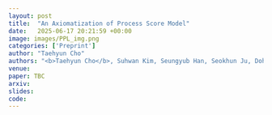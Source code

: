 ```yaml
---
layout: post
title:  "An Axiomatization of Process Score Model"
date:   2025-06-17 20:21:59 +00:00
image: images/PPL_img.png
categories: ['Preprint']
author: "Taehyun Cho"
authors: "<b>Taehyun Cho</b>, Suhwan Kim, Seungyub Han, Seokhun Ju, Dohyeong Kim, Kyungjae Lee, Youngsoo Jang, Geonhyeong Kim, Yujin Kim, Moontae Lee, Jungwoo Lee"
venue: 
paper: TBC
arxiv: 
slides: 
code: 
---
```

